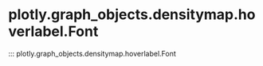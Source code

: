 # plotly.graph_objects.densitymap.hoverlabel.Font

::: plotly.graph_objects.densitymap.hoverlabel.Font
